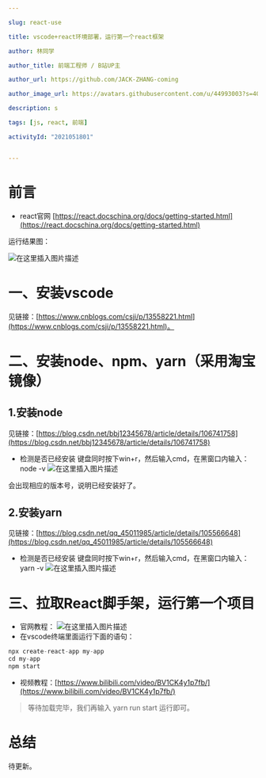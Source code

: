 ```yaml
---

slug: react-use

title: vscode+react环境部署，运行第一个react框架

author: 林同学

author_title: 前端工程师 / B站UP主

author_url: https://github.com/JACK-ZHANG-coming

author_image_url: https://avatars.githubusercontent.com/u/44993003?s=400&u=02570a73330dd7eeae310b302962c034b2833988&v=4

description: s 

tags: [js, react, 前端]

activityId: "2021051801"


---
```






# 前言
- react官网 [https://react.docschina.org/docs/getting-started.html](https://react.docschina.org/docs/getting-started.html)

运行结果图：

![在这里插入图片描述](https://img-blog.csdnimg.cn/20210218151721408.png?x-oss-process=image/watermark,type_ZmFuZ3poZW5naGVpdGk,shadow_10,text_aHR0cHM6Ly9ibG9nLmNzZG4ubmV0L3dlaXhpbl80MzIwNzEwMw==,size_16,color_FFFFFF,t_70)






# 一、安装vscode


见链接：[https://www.cnblogs.com/csji/p/13558221.html](https://www.cnblogs.com/csji/p/13558221.html)。



# 二、安装node、npm、yarn（采用淘宝镜像）
## 1.安装node


见链接：[https://blog.csdn.net/bbj12345678/article/details/106741758](https://blog.csdn.net/bbj12345678/article/details/106741758)

 - 检测是否已经安装
 键盘同时按下win+r，然后输入cmd，在黑窗口内输入：node -v
 ![在这里插入图片描述](https://img-blog.csdnimg.cn/20210208184805692.png?x-oss-process=image/watermark,type_ZmFuZ3poZW5naGVpdGk,shadow_10,text_aHR0cHM6Ly9ibG9nLmNzZG4ubmV0L3dlaXhpbl80MzIwNzEwMw==,size_16,color_FFFFFF,t_70)

会出现相应的版本号，说明已经安装好了。

## 2.安装yarn

见链接：[https://blog.csdn.net/qq_45011985/article/details/105566648](https://blog.csdn.net/qq_45011985/article/details/105566648)

- 检测是否已经安装
  键盘同时按下win+r，然后输入cmd，在黑窗口内输入：yarn -v
![在这里插入图片描述](https://img-blog.csdnimg.cn/20210218151936346.png?x-oss-process=image/watermark,type_ZmFuZ3poZW5naGVpdGk,shadow_10,text_aHR0cHM6Ly9ibG9nLmNzZG4ubmV0L3dlaXhpbl80MzIwNzEwMw==,size_16,color_FFFFFF,t_70)


# 三、拉取React脚手架，运行第一个项目
- 官网教程：
![在这里插入图片描述](https://img-blog.csdnimg.cn/20210218153040241.png?x-oss-process=image/watermark,type_ZmFuZ3poZW5naGVpdGk,shadow_10,text_aHR0cHM6Ly9ibG9nLmNzZG4ubmV0L3dlaXhpbl80MzIwNzEwMw==,size_16,color_FFFFFF,t_70)
- 在vscode终端里面运行下面的语句：
```javascript
npx create-react-app my-app
cd my-app
npm start
```


- 视频教程：[https://www.bilibili.com/video/BV1CK4y1p7fb/](https://www.bilibili.com/video/BV1CK4y1p7fb/)

> 等待加载完毕，我们再输入 yarn run start 运行即可。


# 总结
待更新。